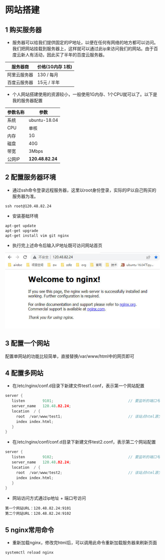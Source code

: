 # 网站搭建

## 1 购买服务器

- 服务器可以给我们提供固定的IP地址，以便在任何有网络的地方都可以访问。我们把网站挂载到服务器上，这样就可以通过此ip来访问我们的网站。由于百度云新人有活动，因此买了半年的百度云服务器。


| 服务器商     | 价格(1G内存 1核) |
| ------------ | ---------------- |
| 阿里云服务器 | 130 / 每月       |
| 百度云服务器 | 15元 / 半年      |

- 个人网站搭建使用的资源较小，一般使用1G内存、1个CPU就可以了。以下是我的服务器配置

| 参数名称 | 参数             |
| -------- | ---------------- |
| 系统     | ubuntu-18.04     |
| CPU      | 单核             |
| 内存     | 1G               |
| 磁盘     | 40G              |
| 带宽     | 3Mbps            |
| 公网IP   | **120.48.82.24** |



## 2 配置服务器环境

- 通过ssh命令登录远程服务器，这里以root身份登录，实际的IP以自己购买的服务器为准。

```shell
ssh root@120.48.82.24
```

- 安装基础环境

```shell
apt-get update
apt-get upgrade
apt-get install vim git nginx
```

- 执行完上述命令后输入IP地址既可访问网站首页

![web_sample.jpg](.images/web_sample.jpg)



## 3 配置一个网站

配置单网站的功能比较简单，直接替换/var/www/html中的网页即可



## 4 配置多网站

- 在/etc/nginx/conf.d目录下新建文件test1.conf，表示第一个网站配置

```c
server {
   listen        9101;									// 要监听的端口号，端口号别和系统冲突就行
   server_name   120.48.82.24;
   location  / {
     root  /var/www/test1;								// 该站点html源文件路径
     index index.html;
   }
}
```

- 在/etc/nginx/conf/conf.d目录下新建文件test2.conf，表示第二个网站配置

```c
server {
   listen        9102;									// 要监听的端口号，端口号别和系统冲突就行
   server_name   120.48.82.24;
   location  / {
     root  /var/www/test2;								// 该站点html源文件路径
     index index.html;
   }
}
```

- 网站访问方式通过ip地址 + 端口号访问

```
第一个网站URL：120.48.82.24:9101
第二个网站URL：120.48.82.24:9102
```



## 5 nginx常用命令

- 重新加载nginx，修改完html后，可以调用此命令重新加载服务器来刷新页面

```shell
systemctl reload nginx
```

